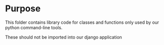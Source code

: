 # Purpose
This folder contains library code for classes and functions only used by our python command-line tools.

These should not be imported into our django application